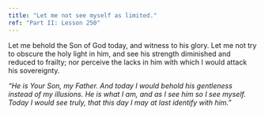 ```yaml
---
title: "Let me not see myself as limited."
ref: "Part II: Lesson 250"
---
```


Let me behold the Son of God today, and witness to his glory. Let me not
try to obscure the holy light in him, and see his strength diminished
and reduced to frailty; nor perceive the lacks in him with which I would
attack his sovereignty.

*“He is Your Son, my Father. And today I would behold his gentleness
instead of my illusions. He is what I am, and as I see him so I see
myself. Today I would see truly, that this day I may at last identify
with him.”*

